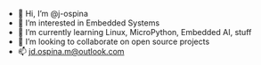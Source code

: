 - 👋 Hi, I’m @j-ospina
- 👀 I’m interested in Embedded Systems
- 🌱 I’m currently learning Linux, MicroPython, Embedded AI, stuff
- 💞️ I’m looking to collaborate on open source projects
- 📫 jd.ospina.m@outlook.com

<!---
j-ospina/j-ospina is a ✨ special ✨ repository because its `README.md` (this file) appears on your GitHub profile.
You can click the Preview link to take a look at your changes.
--->
